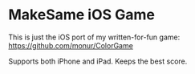 MakeSame iOS Game
=================

This is just the iOS port of my written-for-fun game: https://github.com/monur/ColorGame

Supports both iPhone and iPad. Keeps the best score.
